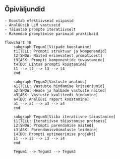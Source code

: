 ## Õpiväljundid
    - Koostab efektiivseid viipasid
    - Analüüsib LLM vastuseid
    - Täiustab prompte iteratiivselt
    - Rakendab promptimise parimaid praktikaid
```mermaid
flowchart TB
    subgraph Tegum1[Viipade koostamine]
    t1[TELL: Prompti struktuur ja komponendid]
    t2[SHOW: Näited erinevatest promptidest]
    t3[ASK: Prompti komponentide tuvastamine]
    t4[DO: Lihtsa prompti koostamine]
    t1 --> t2 --> t3 --> t4
    end

    subgraph Tegum2[Vastuste analüüs]
    a1[TELL: Vastuste hindamise kriteeriumid]
    a2[SHOW: Heade ja halbade vastuste näited]
    a3[ASK: Vastuste kvaliteedi hindamine]
    a4[DO: Analüüsi raport koostamine]
    a1 --> a2 --> a3 --> a4
    end

    subgraph Tegum3[Viiba iteratiivne täiustamine]
    i1[TELL: Iteratiivse täiustamise protsess]
    i2[SHOW: Prompti parendamise näited]
    i3[ASK: Parendamisvõimaluste leidmine]
    i4[DO: Prompti optimeerimise projekt]
    i1 --> i2 --> i3 --> i4
    end

    Tegum1 --> Tegum2 --> Tegum3
```
